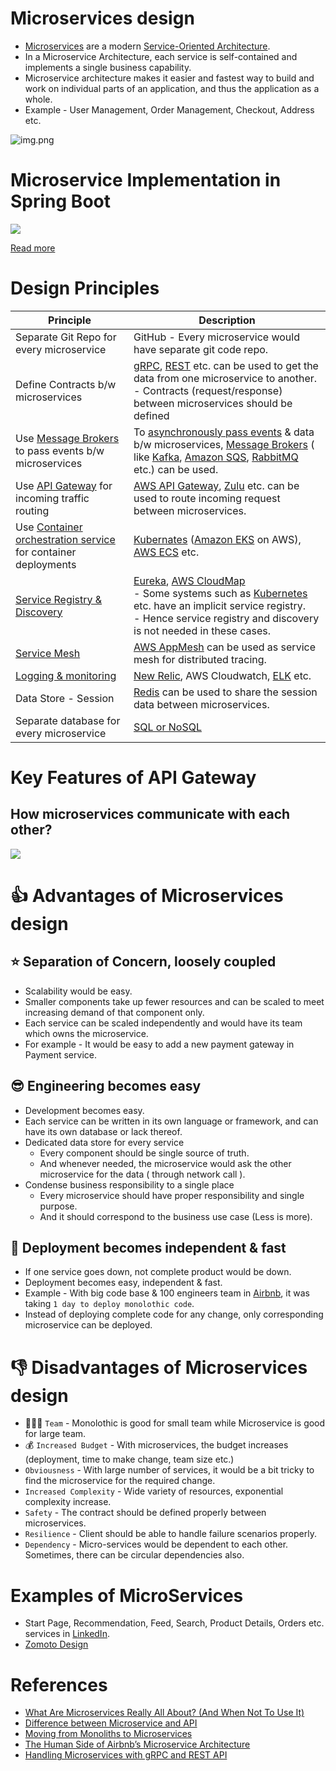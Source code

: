 # Microservices design
- [Microservices](https://microservices.io/index.html) are a modern [Service-Oriented Architecture](https://www.geeksforgeeks.org/service-oriented-architecture/).
- In a Microservice Architecture, each service is self-contained and implements a single business capability.
- Microservice architecture makes it easier and fastest way to build and work on individual parts of an application, and thus the application as a whole.
- Example - User Management, Order Management, Checkout, Address etc.

![img.png](assets/MonolothicToMicroService.drawio.png)

# Microservice Implementation in Spring Boot

![](../../5_ProgrammingLanguages/2_Java/SpringBootAndMicroServices/assests/Spring-Boot-MicroService-OnPerm.drawio.png)

[Read more](../../5_ProgrammingLanguages/2_Java/SpringBootAndMicroServices/README.md)

# Design Principles

| Principle                                                                                                         | Description                                                                                                                                                                                                                                                                                                                                       |
|-------------------------------------------------------------------------------------------------------------------|---------------------------------------------------------------------------------------------------------------------------------------------------------------------------------------------------------------------------------------------------------------------------------------------------------------------------------------------------|
| Separate Git Repo for every microservice                                                                          | GitHub - Every microservice would have separate git code repo.                                                                                                                                                                                                                                                                                    |
| Define Contracts b/w microservices                                                                                | [gRPC](../2_APITechOptions/gRPC.md), [REST](../2_APITechOptions/REST.md) etc. can be used to get the data from one microservice to another. <br/>- Contracts (request/response) between microservices should be defined                                                                                                                           |
| Use [Message Brokers](../4_MessageBrokers) to pass events b/w microservices                                       | To [asynchronously pass events](../0_SystemGlossaries/EventDrivenArchitecture.md) & data b/w microservices, [Message Brokers](../4_MessageBrokers) ( like [Kafka](../4_MessageBrokers/Kafka/Readme.md), [Amazon SQS](../../2_AWSComponents/5_MessageBrokerServices/AmazonSQS.md), [RabbitMQ](../4_MessageBrokers/RabbitMQ.md) etc.) can be used.  |
| Use [API Gateway](1_APIGateway) for incoming traffic routing                                                      | [AWS API Gateway](../../2_AWSComponents/1_NetworkingAndContentDelivery/AmazonAPIGateway/Readme.md), [Zulu](1_APIGateway/ZuluAPIGateway.md) etc. can be used to route incoming request between microservices.                                                                                                                                      |
| Use [Container orchestration service](../6a_ContainerOrchestrationServices/Readme.md) for container deployments   | [Kubernates](../6a_ContainerOrchestrationServices/Kubernates.md) ([Amazon EKS](../../2_AWSComponents/4_ContainerOrchestrationServices/AmazonEKS.md) on AWS), [AWS ECS](../../2_AWSComponents/4_ContainerOrchestrationServices/AmazonECS/Readme.md) etc.                                                                                         |
| [Service Registry & Discovery](2_ServiceRegistry&Discovery/Readme.md)                                             | [Eureka](2_ServiceRegistry&Discovery/Eureka.md), [AWS CloudMap](../../2_AWSComponents/1_NetworkingAndContentDelivery/AWSCloudMap.md)<br/>- Some systems such as [Kubernetes](../6a_ContainerOrchestrationServices/Kubernates.md) etc. have an implicit service registry.<br/>- Hence service registry and discovery is not needed in these cases. |
| [Service Mesh](3_ServiceMesh.md)                                                                                  | [AWS AppMesh](../../2_AWSComponents/1_NetworkingAndContentDelivery/AWSAppMesh.md) can be used as service mesh for distributed tracing.                                                                                                                                                                                                            |
| [Logging & monitoring](../7_MonitoringTools/Readme.md)                                                            | [New Relic](../7_MonitoringTools/NewRelic.md), AWS Cloudwatch, [ELK](../7_MonitoringTools/ELK.md) etc.                                                                                                                                                                                                                                            |
| Data Store - Session                                                                                              | [Redis](../3_DatabaseComponents/In-Memory-Cache/Redis) can be used to share the session data between microservices.                                                                                                                                                                                                                               |
| Separate database for every microservice                                                                          | [SQL or NoSQL](../3_DatabaseComponents)                                                                                                                                                                                                                                                                                                           |

# Key Features of API Gateway

## How microservices communicate with each other?

![](https://miro.medium.com/max/1400/1*CZYfnIHSHKE7XiP-zvhAvA.webp)

# :thumbsup: Advantages of Microservices design

## :star: Separation of Concern, loosely coupled
- Scalability would be easy. 
- Smaller components take up fewer resources and can be scaled to meet increasing demand of that component only.
- Each service can be scaled independently and would have its team which owns the microservice.
- For example - It would be easy to add a new payment gateway in Payment service.

## :sunglasses: Engineering becomes easy
- Development becomes easy.
- Each service can be written in its own language or framework, and can have its own database or lack thereof.
- Dedicated data store for every service
  - Every component should be single source of truth. 
  - And whenever needed, the microservice would ask the other microservice for the data ( through network call ).
- Condense business responsibility to a single place
  - Every microservice should have proper responsibility and single purpose. 
  - And it should correspond to the business use case (Less is more).

## :rocket: Deployment becomes independent & fast
- If one service goes down, not complete product would be down.
- Deployment becomes easy, independent & fast. 
- Example - With big code base & 100 engineers team in [Airbnb](https://www.infoq.com/presentations/airbnb-culture-soa/), it was taking `1 day to deploy monolothic code`.
- Instead of deploying complete code for any change, only corresponding microservice can be deployed.

# :thumbsdown: Disadvantages of Microservices design
- :family_man_woman_boy: `Team` - Monolothic is good for small team while Microservice is good for large team.
- :moneybag: `Increased Budget` - With microservices, the budget increases (deployment, time to make change, team size etc.)
- `Obviousness` - With large number of services, it would be a bit tricky to find the microservice for the required change.
- `Increased Complexity` - Wide variety of resources, exponential complexity increase.
- `Safety` - The contract should be defined properly between microservices.
- `Resilience` - Client should be able to handle failure scenarios properly.
- `Dependency` - Micro-services would be dependent to each other. Sometimes, there can be circular dependencies also.

# Examples of MicroServices
- Start Page, Recommendation, Feed, Search, Product Details, Orders etc. services in [LinkedIn](../../3_HLDDesignProblems/LinkedInDesign/Readme.md).
- [Zomoto Design](../../3_HLDDesignProblems/ZomatoDesign)

# References
- [What Are Microservices Really All About? (And When Not To Use It)](https://www.youtube.com/watch?v=lTAcCNbJ7KE)
- [Difference between Microservice and API](https://www.geeksforgeeks.org/difference-between-microservice-and-api/)
- [Moving from Monoliths to Microservices](https://www.youtube.com/watch?v=rckfN7xFig0&list=PLMCXHnjXnTnvo6alSjVkgxV-VH6EPyvoX&index=34)
- [The Human Side of Airbnb’s Microservice Architecture](https://www.infoq.com/presentations/airbnb-culture-soa/)
- [Handling Microservices with gRPC and REST API](https://fonradar.medium.com/ali-okan-kara-a3d0b61610d)